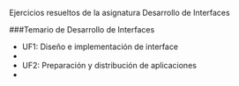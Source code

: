 Ejercicios resueltos de la asignatura Desarrollo de Interfaces

###Temario de Desarrollo de Interfaces

<ul>
  <li>UF1: Diseño e implementación de interface<li>
  <li>UF2: Preparación y distribución de aplicaciones<li>
</ul>
